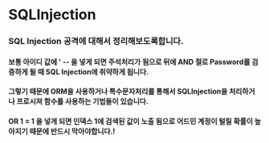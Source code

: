 # SQLInjection

### SQL Injection 공격에 대해서 정리해보도록합니다.

#### 보통 아이디 값에 ' -- 을 넣게 되면 주석처리가 됨으로 뒤에 AND 절로 Password를 검증하게 될 때 SQL Injection에 취약하게 됩니다.
#### 그렇기 때문에 ORM을 사용하거나 특수문자처리를 통해서 SQLInjection을 처리하거나 프로시져 함수를 사용하는 기법들이 있습니다.
#### OR 1 = 1 을 넣게 되면 인덱스 1에 검색된 값이 노출 됨으로 어드민 계정이 털릴 확률이 높아지기 때문에 반드시 막아야합니다.! 

